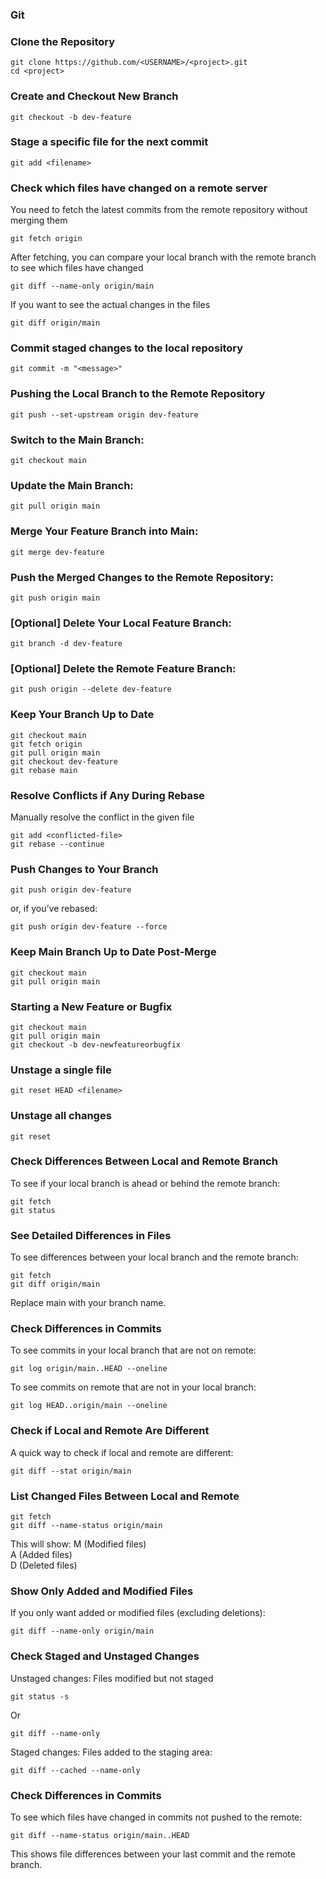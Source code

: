 ### Git

### Clone the Repository
```
git clone https://github.com/<USERNAME>/<project>.git
cd <project>
```

### Create and Checkout New Branch
```
git checkout -b dev-feature
```

### Stage a specific file for the next commit
```
git add <filename>
```

### Check which files have changed on a remote server 
You need to fetch the latest commits from the remote repository without merging them
```
git fetch origin
```

After fetching, you can compare your local branch with the remote branch to see which files have changed
```
git diff --name-only origin/main
```

If you want to see the actual changes in the files
```
git diff origin/main
```

### Commit staged changes to the local repository
```
git commit -m "<message>"
```

### Pushing the Local Branch to the Remote Repository
```
git push --set-upstream origin dev-feature
```

### Switch to the Main Branch:
```
git checkout main
```

### Update the Main Branch:
```
git pull origin main
```
 
### Merge Your Feature Branch into Main:
```
git merge dev-feature
```

### Push the Merged Changes to the Remote Repository:
```
git push origin main
```

### [Optional] Delete Your Local Feature Branch:
```
git branch -d dev-feature
```

### [Optional] Delete the Remote Feature Branch:
```
git push origin --delete dev-feature
```

### Keep Your Branch Up to Date
```
git checkout main
git fetch origin
git pull origin main
git checkout dev-feature
git rebase main
```

### Resolve Conflicts if Any During Rebase
Manually resolve the conflict in the given file
```
git add <conflicted-file>
git rebase --continue
```

### Push Changes to Your Branch
```
git push origin dev-feature
```
or, if you’ve rebased:
```
git push origin dev-feature --force
```

### Keep Main Branch Up to Date Post-Merge
```
git checkout main
git pull origin main
```

### Starting a New Feature or Bugfix
```
git checkout main
git pull origin main
git checkout -b dev-newfeatureorbugfix
```

### Unstage a single file
```
git reset HEAD <filename>
```

### Unstage all changes
```
git reset
```

### Check Differences Between Local and Remote Branch
To see if your local branch is ahead or behind the remote branch:
```
git fetch
git status
```

### See Detailed Differences in Files
To see differences between your local branch and the remote branch:
```
git fetch
git diff origin/main
```
Replace main with your branch name.

### Check Differences in Commits
To see commits in your local branch that are not on remote:
```
git log origin/main..HEAD --oneline
```

To see commits on remote that are not in your local branch:
```
git log HEAD..origin/main --oneline
```

### Check if Local and Remote Are Different
A quick way to check if local and remote are different:
```
git diff --stat origin/main
```

### List Changed Files Between Local and Remote
```
git fetch
git diff --name-status origin/main
```
This will show:
M (Modified files)  
A (Added files)  
D (Deleted files)  

### Show Only Added and Modified Files
If you only want added or modified files (excluding deletions):
```
git diff --name-only origin/main
```

### Check Staged and Unstaged Changes
Unstaged changes: Files modified but not staged
```
git status -s
```
Or
```
git diff --name-only
```

Staged changes: Files added to the staging area:
```
git diff --cached --name-only
```

### Check Differences in Commits
To see which files have changed in commits not pushed to the remote:
```
git diff --name-status origin/main..HEAD
```
This shows file differences between your last commit and the remote branch.





















